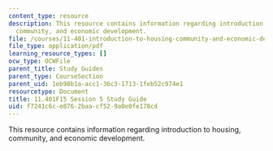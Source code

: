 ```yaml
---
content_type: resource
description: This resource contains information regarding introduction to housing,
  community, and economic development.
file: /courses/11-401-introduction-to-housing-community-and-economic-development-fall-2015/f7241c6ce8762baacf529a0e0fe178cd_MIT11_401F15_Session5.pdf
file_type: application/pdf
learning_resource_types: []
ocw_type: OCWFile
parent_title: Study Guides
parent_type: CourseSection
parent_uid: 1eb98b1a-acc1-36c3-1713-1feb52c974e1
resourcetype: Document
title: 11.401F15 Session 5 Study Guide
uid: f7241c6c-e876-2baa-cf52-9a0e0fe178cd
---
```

This resource contains information regarding introduction to housing, community, and economic development.

